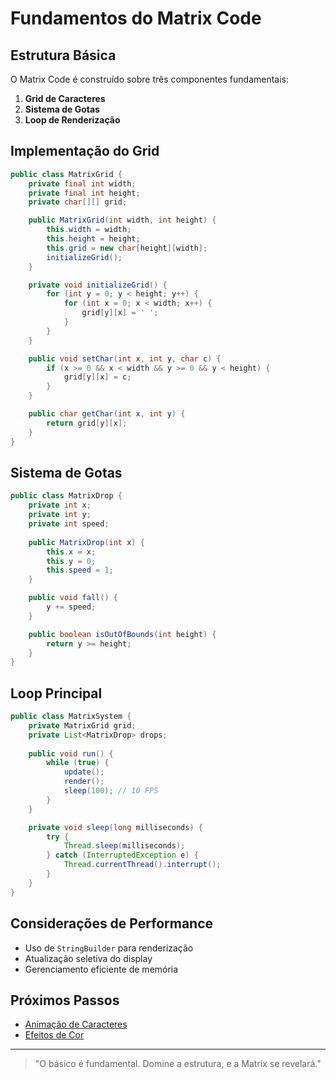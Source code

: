 # Fundamentos do Matrix Code

## Estrutura Básica

O Matrix Code é construído sobre três componentes fundamentais:

1. **Grid de Caracteres**
2. **Sistema de Gotas**
3. **Loop de Renderização**

## Implementação do Grid

```java
public class MatrixGrid {
    private final int width;
    private final int height;
    private char[][] grid;

    public MatrixGrid(int width, int height) {
        this.width = width;
        this.height = height;
        this.grid = new char[height][width];
        initializeGrid();
    }

    private void initializeGrid() {
        for (int y = 0; y < height; y++) {
            for (int x = 0; x < width; x++) {
                grid[y][x] = ' ';
            }
        }
    }

    public void setChar(int x, int y, char c) {
        if (x >= 0 && x < width && y >= 0 && y < height) {
            grid[y][x] = c;
        }
    }

    public char getChar(int x, int y) {
        return grid[y][x];
    }
}
```

## Sistema de Gotas

```java
public class MatrixDrop {
    private int x;
    private int y;
    private int speed;
    
    public MatrixDrop(int x) {
        this.x = x;
        this.y = 0;
        this.speed = 1;
    }

    public void fall() {
        y += speed;
    }

    public boolean isOutOfBounds(int height) {
        return y >= height;
    }
}
```

## Loop Principal

```java
public class MatrixSystem {
    private MatrixGrid grid;
    private List<MatrixDrop> drops;
    
    public void run() {
        while (true) {
            update();
            render();
            sleep(100); // 10 FPS
        }
    }

    private void sleep(long milliseconds) {
        try {
            Thread.sleep(milliseconds);
        } catch (InterruptedException e) {
            Thread.currentThread().interrupt();
        }
    }
}
```

## Considerações de Performance

- Uso de `StringBuilder` para renderização
- Atualização seletiva do display
- Gerenciamento eficiente de memória

## Próximos Passos

- [Animação de Caracteres](character-animation.md)
- [Efeitos de Cor](color-effects.md)

---

> "O básico é fundamental. Domine a estrutura, e a Matrix se revelará."